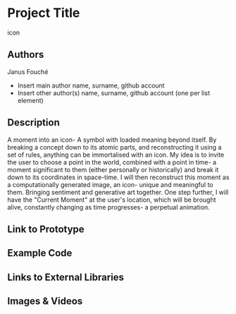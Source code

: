 # Project Title
icon

## Authors
Janus Fouché
- Insert main author name, surname, github account
- Insert other author(s) name, surname, github account (one per list element)

## Description
A moment into an icon- A symbol with loaded meaning beyond itself. 
By breaking a concept down to its atomic parts, and reconstructing it using a set of rules, anything can be immortalised with an icon.
My idea is to invite the user to choose a point in the world, combined with a point in time- a moment significant to them (either personally or historically) and break it down to its coordinates in space-time. I will then reconstruct this moment as a computationally generated image, an icon- unique and meaningful to them. Bringing sentiment and generative art together.
One step further, I will have the "Current Moment" at the user's location, which will be brought alive, constantly changing as time progresses- a perpetual animation.

## Link to Prototype
 
## Example Code
 
## Links to External Libraries
 
## Images & Videos
 
